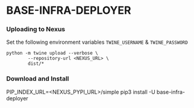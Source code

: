 # BASE-INFRA-DEPLOYER

### Uploading to Nexus 
Set the following environment variables
`TWINE_USERNAME` & `TWINE_PASSWORD`

```commandline
python -m twine upload --verbose \
		--repository-url <NEXUS_URL> \
		dist/*
```

### Download and Install
PIP_INDEX_URL=<NEXUS_PYPI_URL>/simple pip3 install -U base-infra-deployer

